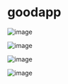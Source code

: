 # goodapp

![image](https://github.com/theholyhuub/vipaura/assets/134221755/45bf33c7-c019-41fb-9d13-55812887100d)

![image](https://github.com/theholyhuub/vipaura/assets/134221755/737cd36c-1cc1-4dc5-964a-11a2212105d5)

![image](https://github.com/theholyhuub/vipaura/assets/134221755/1197e775-3bcf-4dcf-9b7d-8ef19a829cf8)

![image](https://github.com/theholyhuub/vipaura/assets/134221755/f67e803d-9ba0-46c9-b512-4dddbe5be2b5)


